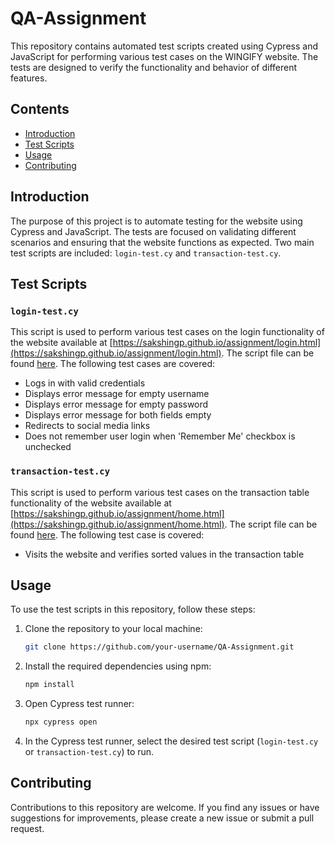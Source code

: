 # QA-Assignment

This repository contains automated test scripts created using Cypress and JavaScript for performing various test cases on the WINGIFY website. The tests are designed to verify the functionality and behavior of different features.

## Contents

- [Introduction](#introduction)
- [Test Scripts](#test-scripts)
- [Usage](#usage)
- [Contributing](#contributing)

## Introduction

The purpose of this project is to automate testing for the website using Cypress and JavaScript. The tests are focused on validating different scenarios and ensuring that the website functions as expected. Two main test scripts are included: `login-test.cy` and `transaction-test.cy`.

## Test Scripts

### `login-test.cy`

This script is used to perform various test cases on the login functionality of the website available at [https://sakshingp.github.io/assignment/login.html](https://sakshingp.github.io/assignment/login.html). The script file can be found [here](https://github.com/SwarupDeb/QA-Assignment/blob/main/login-test.cy.js). The following test cases are covered:

- Logs in with valid credentials
- Displays error message for empty username
- Displays error message for empty password
- Displays error message for both fields empty
- Redirects to social media links
- Does not remember user login when 'Remember Me' checkbox is unchecked

### `transaction-test.cy`

This script is used to perform various test cases on the transaction table functionality of the website available at [https://sakshingp.github.io/assignment/home.html](https://sakshingp.github.io/assignment/home.html). The script file can be found [here](https://github.com/SwarupDeb/QA-Assignment/blob/main/transaction-test.cy.js). The following test case is covered:

- Visits the website and verifies sorted values in the transaction table

## Usage

To use the test scripts in this repository, follow these steps:

1. Clone the repository to your local machine:

   ```bash
   git clone https://github.com/your-username/QA-Assignment.git
   ```

2. Install the required dependencies using npm:

   ```bash
   npm install
   ```

3. Open Cypress test runner:

   ```bash
   npx cypress open
   ```

4. In the Cypress test runner, select the desired test script (`login-test.cy` or `transaction-test.cy`) to run.

## Contributing

Contributions to this repository are welcome. If you find any issues or have suggestions for improvements, please create a new issue or submit a pull request.

